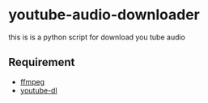 # youtube-audio-downloader
this is is a python script for download you tube audio 
## Requirement
-  [ffmpeg](https://www.ffmpeg.org/)
-  [youtube-dl](https://github.com/ytdl-org/youtube-dl)